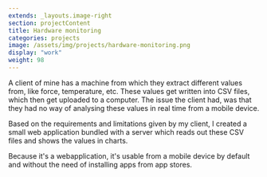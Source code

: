 ```yaml
---
extends: _layouts.image-right
section: projectContent
title: Hardware monitoring
categories: projects
image: /assets/img/projects/hardware-monitoring.png
display: "work"
weight: 98
---
```


A client of mine has a machine from which they extract different values from, like force, temperature, etc. These values get written into CSV files, which then get uploaded to a computer. The issue the client had, was that they had no way of analysing these values in real time from a mobile device.

Based on the requirements and limitations given by my client, I created a small web application bundled with a server which reads out these CSV files and shows the values in charts.

Because it's a webapplication, it's usable from a mobile device by default and without the need of installing apps from app stores.